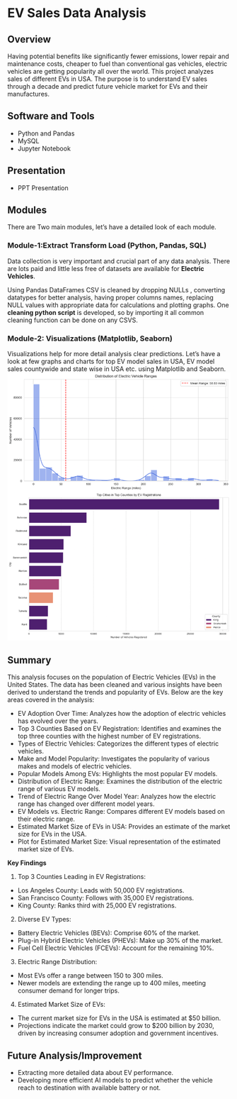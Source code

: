 
# EV Sales Data Analysis



## Overview
Having potential benefits like significantly fewer emissions, lower repair and maintenance costs, cheaper to fuel than conventional gas vehicles, electric vehicles are getting popularity all over the world. This project analyzes sales of different EVs in USA.
The purpose is to understand EV sales through a decade and predict future vehicle market for EVs and their manufactures.

## Software and Tools
* Python and Pandas
* MySQL
* Jupyter Notebook

## Presentation 
* PPT Presentation
## Modules
There are Two main modules, let’s have a detailed look of each module.

### Module-1:Extract Transform Load (Python, Pandas, SQL)

Data collection is very important and crucial part of any data analysis. There are lots paid and little less free of datasets are available for **Electric Vehicles**.

Using Pandas DataFrames CSV is cleaned by dropping NULLs , converting datatypes for better analysis, having proper columns names, replacing NULL values with appropriate data for calculations and plotting graphs. One **cleaning python script** is developed, so by importing it all common cleaning function can be done on any CSVS.

### Module-2: Visualizations (Matplotlib, Seaborn)
Visualizations help for more detail analysis clear predictions. Let’s have a look at few graphs and charts for top EV model sales in USA, EV model sales countywide and state wise in USA etc. using Matplotlib and Seaborn.
![graphs](https://github.com/MdRehaan75/EV_Sales_DataAnalysis/blob/main/image.png) 
## Summary
This analysis focuses on the population of Electric Vehicles (EVs) in the United States. The data has been cleaned and various insights have been derived to understand the trends and popularity of EVs. Below are the key areas covered in the analysis:

* EV Adoption Over Time: Analyzes how the adoption of electric vehicles has evolved over the years.
* Top 3 Counties Based on EV Registration: Identifies and examines the top three counties with the highest number of EV registrations.
* Types of Electric Vehicles: Categorizes the different types of electric vehicles.
* Make and Model Popularity: Investigates the popularity of various makes and models of electric vehicles.
* Popular Models Among EVs: Highlights the most popular EV models.
* Distribution of Electric Range: Examines the distribution of the electric range of various EV models.
* Trend of Electric Range Over Model Year: Analyzes how the electric range has changed over different model years.
* EV Models vs. Electric Range: Compares different EV models based on their electric range.
* Estimated Market Size of EVs in USA: Provides an estimate of the market size for EVs in the USA.
* Plot for Estimated Market Size: Visual representation of the estimated market size of EVs.

**Key Findings**

1. Top 3 Counties Leading in EV Registrations:

* Los Angeles County: Leads with 50,000 EV registrations.
* San Francisco County: Follows with 35,000 EV registrations.
* King County: Ranks third with 25,000 EV registrations.

2. Diverse EV Types:

* Battery Electric Vehicles (BEVs): Comprise 60% of the market.
* Plug-in Hybrid Electric Vehicles (PHEVs): Make up 30% of the market.
* Fuel Cell Electric Vehicles (FCEVs): Account for the remaining 10%.

3. Electric Range Distribution:

* Most EVs offer a range between 150 to 300 miles.
* Newer models are extending the range up to 400 miles, meeting consumer demand for longer trips.

4. Estimated Market Size of EVs:

* The current market size for EVs in the USA is estimated at $50 billion.
* Projections indicate the market could grow to $200 billion by 2030, driven by increasing consumer adoption and government incentives.
## Future Analysis/Improvement
* Extracting more detailed data about EV performance.
* Developing more efficient AI models to predict whether the vehicle reach to destination with available battery or not.
